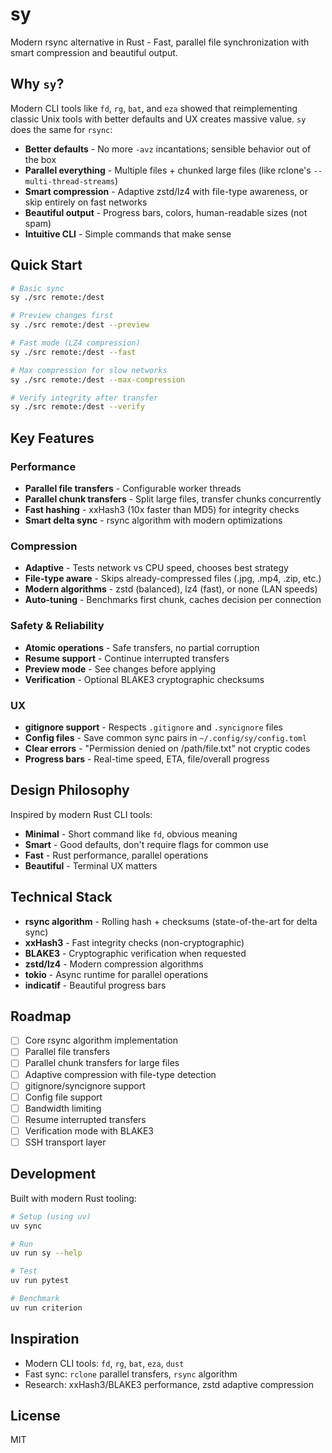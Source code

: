 # sy

Modern rsync alternative in Rust - Fast, parallel file synchronization with smart compression and beautiful output.

## Why `sy`?

Modern CLI tools like `fd`, `rg`, `bat`, and `eza` showed that reimplementing classic Unix tools with better defaults and UX creates massive value. `sy` does the same for `rsync`:

- **Better defaults** - No more `-avz` incantations; sensible behavior out of the box
- **Parallel everything** - Multiple files + chunked large files (like rclone's `--multi-thread-streams`)
- **Smart compression** - Adaptive zstd/lz4 with file-type awareness, or skip entirely on fast networks
- **Beautiful output** - Progress bars, colors, human-readable sizes (not spam)
- **Intuitive CLI** - Simple commands that make sense

## Quick Start

```bash
# Basic sync
sy ./src remote:/dest

# Preview changes first
sy ./src remote:/dest --preview

# Fast mode (LZ4 compression)
sy ./src remote:/dest --fast

# Max compression for slow networks
sy ./src remote:/dest --max-compression

# Verify integrity after transfer
sy ./src remote:/dest --verify
```

## Key Features

### Performance
- **Parallel file transfers** - Configurable worker threads
- **Parallel chunk transfers** - Split large files, transfer chunks concurrently
- **Fast hashing** - xxHash3 (10x faster than MD5) for integrity checks
- **Smart delta sync** - rsync algorithm with modern optimizations

### Compression
- **Adaptive** - Tests network vs CPU speed, chooses best strategy
- **File-type aware** - Skips already-compressed files (.jpg, .mp4, .zip, etc.)
- **Modern algorithms** - zstd (balanced), lz4 (fast), or none (LAN speeds)
- **Auto-tuning** - Benchmarks first chunk, caches decision per connection

### Safety & Reliability
- **Atomic operations** - Safe transfers, no partial corruption
- **Resume support** - Continue interrupted transfers
- **Preview mode** - See changes before applying
- **Verification** - Optional BLAKE3 cryptographic checksums

### UX
- **gitignore support** - Respects `.gitignore` and `.syncignore` files
- **Config files** - Save common sync pairs in `~/.config/sy/config.toml`
- **Clear errors** - "Permission denied on /path/file.txt" not cryptic codes
- **Progress bars** - Real-time speed, ETA, file/overall progress

## Design Philosophy

Inspired by modern Rust CLI tools:
- **Minimal** - Short command like `fd`, obvious meaning
- **Smart** - Good defaults, don't require flags for common use
- **Fast** - Rust performance, parallel operations
- **Beautiful** - Terminal UX matters

## Technical Stack

- **rsync algorithm** - Rolling hash + checksums (state-of-the-art for delta sync)
- **xxHash3** - Fast integrity checks (non-cryptographic)
- **BLAKE3** - Cryptographic verification when requested
- **zstd/lz4** - Modern compression algorithms
- **tokio** - Async runtime for parallel operations
- **indicatif** - Beautiful progress bars

## Roadmap

- [ ] Core rsync algorithm implementation
- [ ] Parallel file transfers
- [ ] Parallel chunk transfers for large files
- [ ] Adaptive compression with file-type detection
- [ ] gitignore/syncignore support
- [ ] Config file support
- [ ] Bandwidth limiting
- [ ] Resume interrupted transfers
- [ ] Verification mode with BLAKE3
- [ ] SSH transport layer

## Development

Built with modern Rust tooling:

```bash
# Setup (using uv)
uv sync

# Run
uv run sy --help

# Test
uv run pytest

# Benchmark
uv run criterion
```

## Inspiration

- Modern CLI tools: `fd`, `rg`, `bat`, `eza`, `dust`
- Fast sync: `rclone` parallel transfers, `rsync` algorithm
- Research: xxHash3/BLAKE3 performance, zstd adaptive compression

## License

MIT

